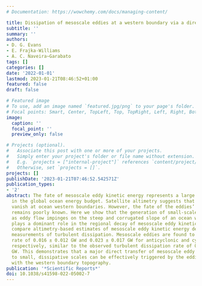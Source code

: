 ```yaml
---
# Documentation: https://wowchemy.com/docs/managing-content/

title: Dissipation of mesoscale eddies at a western boundary via a direct energy cascade
subtitle: ''
summary: ''
authors:
- D. G. Evans
- E. Frajka-Williams
- A. C. Naveira~Garabato
tags: []
categories: []
date: '2022-01-01'
lastmod: 2023-01-21T08:46:52+01:00
featured: false
draft: false

# Featured image
# To use, add an image named `featured.jpg/png` to your page's folder.
# Focal points: Smart, Center, TopLeft, Top, TopRight, Left, Right, BottomLeft, Bottom, BottomRight.
image:
  caption: ''
  focal_point: ''
  preview_only: false

# Projects (optional).
#   Associate this post with one or more of your projects.
#   Simply enter your project's folder or file name without extension.
#   E.g. `projects = ["internal-project"]` references `content/project/deep-learning/index.md`.
#   Otherwise, set `projects = []`.
projects: []
publishDate: '2023-01-21T07:46:52.542571Z'
publication_types:
- '2'
abstract: The fate of mesoscale eddy kinetic energy represents a large source of uncertainty
  in the global ocean energy budget. Satellite altimetry suggests that mesoscale eddies
  vanish at ocean western boundaries. However, the fate of the eddies’ kinetic energy
  remains poorly known. Here we show that the generation of small-scale turbulence
  as eddy flow impinges on the steep and corrugated slope of an ocean western boundary
  plays a dominant role in the regional decay of mesoscale eddy kinetic energy. We
  compare altimetry-based estimates of mesoscale eddy kinetic energy decline with
  measurements of turbulent dissipation. Mesoscale eddies are found to decay at a
  rate of 0.016 ± 0.012 GW and 0.023 ± 0.017 GW for anticyclonic and cyclonic eddies,
  respectively, similar to the observed turbulent dissipation rate of 0.020 ± 0.011
  GW. This demonstrates that a major direct transfer of mesoscale eddy kinetic energy
  to small, dissipative scales can be effectively triggered by the eddies’ interaction
  with the western boundary topography.
publication: '*Scientific Reports*'
doi: 10.1038/s41598-022-05002-7
---
```

